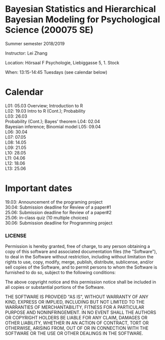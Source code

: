 Bayesian Statistics and Hierarchical Bayesian Modeling for Psychological Science (200075 SE)
===============
Summer semester 2018/2019

Instructor: Lei Zhang

Location: Hörsaal F Psychologie, Liebiggasse 5, 1. Stock

When: 13:15-14:45 Tuesdays (see calendar below)


# Calendar
 
L01: 05.03 Overview; Introduction to R <br />
L02: 19.03 Intro to R (Cont.); Probability <br />
L03: 26.03 <br /> Probability (Cont.); Bayes' theorem
L04: 02.04 <br /> Bayesian inference; Binomial model
L05: 09.04 <br />
L06: 30.04 <br />
L07: 07.05 <br />
L08: 14.05 <br />
L09: 21.05 <br />
L10: 28.05 <br />
L11: 04.06 <br />
L12: 18.06 <br />
L13: 25.06 <br />

# Important dates
19.03: Announcement of the programing project <br />
30.04: Submission deadline for Review of a paper#1 <br />
25.06: Submission deadline for Review of a paper#2 <br />
25.06: in-class quiz (10 multiple choices) <br />
30.06: Submission deadline for Programming project <br />


### LICENSE

Permission is hereby granted, free of charge, to any person obtaining a copy
of this software and associated documentation files (the "Software"), to deal
in the Software without restriction, including without limitation the rights
to use, copy, modify, merge, publish, distribute, sublicense, and/or sell
copies of the Software, and to permit persons to whom the Software is
furnished to do so, subject to the following conditions:

The above copyright notice and this permission notice shall be included in all
copies or substantial portions of the Software.

THE SOFTWARE IS PROVIDED "AS IS", WITHOUT WARRANTY OF ANY KIND, EXPRESS OR
IMPLIED, INCLUDING BUT NOT LIMITED TO THE WARRANTIES OF MERCHANTABILITY,
FITNESS FOR A PARTICULAR PURPOSE AND NONINFRINGEMENT. IN NO EVENT SHALL THE
AUTHORS OR COPYRIGHT HOLDERS BE LIABLE FOR ANY CLAIM, DAMAGES OR OTHER
LIABILITY, WHETHER IN AN ACTION OF CONTRACT, TORT OR OTHERWISE, ARISING FROM,
OUT OF OR IN CONNECTION WITH THE SOFTWARE OR THE USE OR OTHER DEALINGS IN THE
SOFTWARE.






